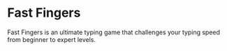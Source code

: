 # Fast Fingers

Fast Fingers is an ultimate typing game that challenges your typing speed from beginner to expert levels.
